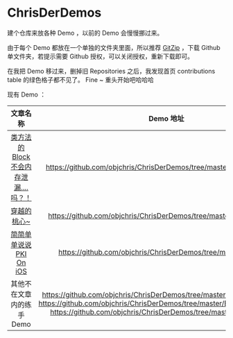 # ChrisDerDemos

建个仓库来放各种 Demo ，以前的 Demo 会慢慢挪过来。

由于每个 Demo 都放在一个单独的文件夹里面，所以推荐 [GitZip](https://kinolien.github.io/gitzip/) ，下载 Github 单文件夹，若提示需要 Github 授权，可以关闭授权，重新下载即可。

在我把 Demo 移过来，删掉旧 Repositories 之后，我发现首页 contributions table 的绿色格子都不见了。 Fine ~ 重头开始吧哈哈哈

现有 Demo ：

|                           文章名称                           |                          Demo 地址                           |
| :----------------------------------------------------------: | :----------------------------------------------------------: |
| [类方法的Block不会内存泄漏....吗？！](https://objchris.com/2016/07/17/%E7%B1%BB%E6%96%B9%E6%B3%95Block%E5%86%85%E5%AD%98%E6%B3%84%E6%BC%8F/) | https://github.com/objchris/ChrisDerDemos/tree/master/ClassBlockDemo |
| [穿越的桃心~](https://objchris.com/2016/05/21/EZHeartForLike/) | https://github.com/objchris/ChrisDerDemos/tree/master/EZHeartForLike |
| [简简单单说说PKI On iOS](https://objchris.com/2016/04/09/%E7%AE%80%E7%AE%80%E5%8D%95%E5%8D%95%E8%AF%B4%E8%AF%B4PKIOniOS/) | https://github.com/objchris/ChrisDerDemos/tree/master/PKIDemo |
|                  其他不在文章内的练手 Demo                   | https://github.com/objchris/ChrisDerDemos/tree/master/EZQRCodeScanner<br/>https://github.com/objchris/ChrisDerDemos/tree/master/EZRecycleImageView<br/>https://github.com/objchris/ChrisDerDemos/tree/master/EZViewBorder |

